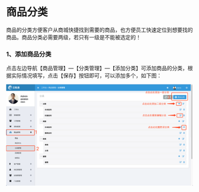 # 商品分类

商品的分类方便客户从商城快捷找到需要的商品，也方便员工快速定位到想要找的商品。商品分类必需要两级，若只有一级是不能被选定的！

### 1、添加商品分类

点击左边导航【商品管理】—【分类管理】—【添加分类】可添加商品的分类，根据实际情况填写，点击【保存】按钮即可，可以添加多个，如下图：

![](/assets/spgl-flgl-1.png)


